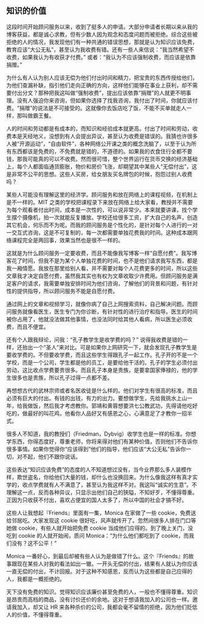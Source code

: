<div class="inner">
<h2>知识的价值</h2>
<p>这段时间开始顾问服务以来，收到了挺多人的申请。大部分申请者长期以来从我的博客获益，都是诚心求教，但有少数人因为观念和态度问题而被拒绝。综合这些被拒绝的人的情况，我发现他们有一种共通的错误思想，那就是认为知识应该免费，教育应该“大公无私”，甚至认为我收费有错。还有一些人来信说：“我当然希望不收费，如果我认为有收获才付费。” 或者：“我认为不应该强制收费，而应该是依靠捐赠。”</p>
<p>为什么有人认为别人应该无偿为他们付出时间和精力，把宝贵的东西传授给他们，为他们查漏补缺，指引他们走向正确的方向，这样他们能够在事业上获利，却不需要付出分文？那种把我这叫做“强制收费”，提出应该依靠“捐赠”的人就更不明事理。没有人强迫你来咨询，但如果你选择了找我咨询，我付出了时间，你就应该付费。“捐赠”的说法是不可接受的。这就像你去饭店吃了饭，不能不买单就走人一样，那叫做霸王餐。</p>
<p>人的时间和劳动都是有成本的，而知识和经验成本就更高。付出了时间和劳动，收费本是天经地义，没想到有人会提出异议，甚至认为收费是错误的。我猜也许很多人被“开源运动”，“自由软件”，各种网络公开课之类的概念洗脑了，以至于认为所有东西都该是免费的，不免费就是错的，不道德的。如果我的衣食住行全都不要钱，那我可能真的可以不收费。然而很可惜，整个世界运行在货币交换的经济基础上，每个人都面临通货膨胀，物价和房价飞涨，却期望其中某些人“无偿付出”，这是非常不公平的思想。这些人买房，给女朋友买名牌包的时候，抱怨过别人收费吗？</p>
<p>某些人可能没有理解这里的经济学。顾问服务和放在网络上的课程视频，在机制上是不一样的。MIT 之类的学校把课程录下来放在网络上给大家看，教授并不需要为每个观看者付出时间，成本是一次性的，可以说非常少。本来就要讲课，找个学生摆个摄像机，拍一次就能反复播放。学校还给很多工资，扩大自己的名声，创造其它机会，何乐而不为呢。而我的顾问服务是个性化的，是针对每个人进行的一对一交互式咨询，这是不可复制的，每一次都需要单独花费我的时间。这种成本跟网络课程完全是两回事，效果当然也是很不一样的。</p>
<p>这就是为什么顾问服务一定要收费，而且不能像我写博客一样“自愿付费”。我写博客花了时间，但我不是为某个人单独花费的时间，也不是他们请求我写东西，都是我一厢情愿。我放在那里给别人看，并不需要对每个人花费更多的时间，所以这些文章我才决定自愿付费，虽然我其实也有权为文章收取少许费用。但顾问服务是满足客户的请求，我需要单独安排时间为他们咨询，了解他们的背景和问题，有针对性的提供指导，所以顾问服务不能是自愿付费。</p>
<p>通过网上的文章和视频学习，就像你病了自己上网搜索资料，自己解决问题。而顾问服务就像看医生，医生专门为你诊断，有针对性的进行治疗和指导。医生的时间被你占用了，他就没法做其他事情，也没法同时给其他人看病，所以医生必须收费，而且不便宜。</p>
<p>还有个人跟我辩论，问我：“孔子教学生是收学费的吗？” 说得我收费是错的一样，还抬出一个“圣人”来对比。可是如果你上网研究一下，就会发现孔子教学生是要收学费的。不但要收学费，而且这些学生得跟孔子一起工作。孔子开的不是一个学校，而是一个公司，学生都是他的员工，是要给他干活的。孔子的学生必须付出劳动，这比收点学费要贵很多。而且孔子本身是贵族，是要拿国家俸禄的，他的学生很多也是贵族，所以孔子过得一点都不差。</p>
<p>再想想古代的武林宗师或者名医收徒是什么样的。他们对学生有很高的标准，而且必须有巨大的付出。有钱的出钱，有力的出力。要想做学生，先给我挑水上山一年，给我做饭，然后我才考虑教你。郭靖和黄蓉想要洪七公教武功，先得请他吃好吃的，做最好的叫花鸡，他看你人品好又有感恩之心，心满意足了才教你一招半式。</p>
<p>很多人不知道，我的教授们（Friedman，Dybvig）收学生也是一样的标准。你想学东西，你得态度好，尊重老师，你将来得对他们有某种价值，否则他们不告诉你很多事情。如果你觉得你“应该得到”他们的指导，他们应该“大公无私”告诉你一切，对不起，他们不跟你说话。</p>
<p>这些表达“知识应该免费”的态度的人不知道想过没有，当今业界那么多人装模作样，欺世盗名，你给他们大量的钱，却什么也没换回来。为什么像我这样有真才实学的，收点学费就有人不满意了，甚至认为我这样不对。我这叫“诚实的生意”。不理解这一点，反而各种异议，只显示出他们自己的狭隘，不知好歹，不懂得尊重。正因为只收获不付出，喜欢占便宜的国人太多了，所以中国的社会才搞不好。</p>
<p>这些人让我想起『Friends』里面有一集，Monica 在家做了一些 cookie，免费送给邻居吃。大家发现这 cookie 很好吃，风声就传开了。忽然间很多人排在门口等她做 cookie，有些人就开始把免费 cookie 当成他们应得的。到了晚上关门，没吃到 cookie 的人就开始闹，质问 Monica：“为什么他们都吃到了 cookie，而我们没有？这不公平！”</p>
<p>Monica 一番好心，到最后却被有些人认为是做错了什么。这个『Friends』的故事跟现在某些人对我的看法如出一辙。一开头无偿的付出，结果有人就认为你应该一直无偿的付出，不计回报。对于这种不知感恩，反而认为这些都是自己应得的人，我都是一概拒绝的。</p>
<p>天下没有免费的知识。觉得知识应该廉价甚至免费的人，一般也不懂得尊重。知识是昂贵而高档的商品，没有讨价还价的余地。这对于想请我加入的公司也一样。邀请我加入，却又让 HR 来各种杀价的公司，我都会毫不留情的拒绝，因为他们贬低人的价值，不懂得尊重。</p>
</div>
<div class="ad-banner" style="margin-top: 5px">
<script async src="//pagead2.googlesyndication.com/pagead/js/adsbygoogle.js"></script>
<ins class="adsbygoogle"
                    style="display:inline-block;width:100%;height:90px"
                    data-ad-client="ca-pub-1331524016319584"
                    data-ad-slot="6657867155"></ins>
<script>(adsbygoogle = window.adsbygoogle || []).push({});</script>
</div>
<script data-ad-client="ca-pub-1331524016319584" async
            src="https://pagead2.googlesyndication.com/pagead/js/adsbygoogle.js">
</script>
    